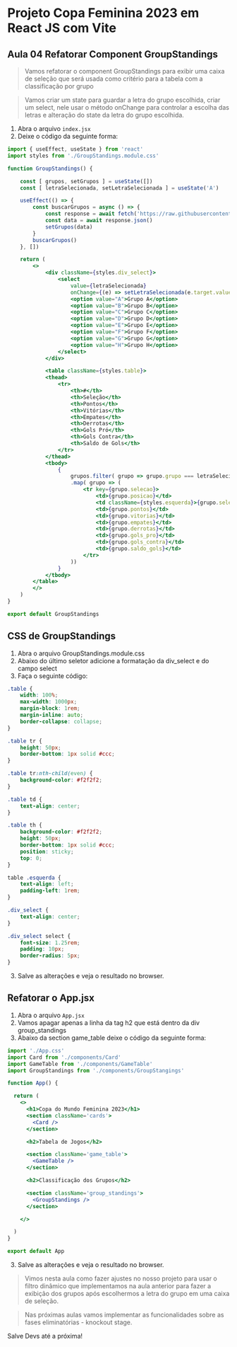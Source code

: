 # Projeto Copa Feminina 2023 em React JS com Vite

## Aula 04 Refatorar Component GroupStandings

> Vamos refatorar o component GroupStandings para exibir uma caixa de seleção que será usada como critério para a tabela com a classificação por grupo

> Vamos criar um state para guardar a letra do grupo escolhida, criar um select, nele usar o método onChange para controlar a escolha das letras e alteração do state da letra do grupo escolhida.

1. Abra o arquivo `index.jsx`
2. Deixe o código da seguinte forma:

~~~jsx
import { useEffect, useState } from 'react'
import styles from './GroupStandings.module.css'

function GroupStandings() {

    const [ grupos, setGrupos ] = useState([])
    const [ letraSelecionada, setLetraSelecionada ] = useState('A')

    useEffect(() => {
        const buscarGrupos = async () => {
            const response = await fetch('https://raw.githubusercontent.com/edsonmaia/apifakecopa2023/main/classificacao-por-grupos-2023.json')
            const data = await response.json()
            setGrupos(data)
        }
        buscarGrupos()
    }, [])

    return (
        <>
            <div className={styles.div_select}>
                <select
                    value={letraSelecionada}
                    onChange={(e) => setLetraSelecionada(e.target.value)}>
                    <option value="A">Grupo A</option>
                    <option value="B">Grupo B</option>
                    <option value="C">Grupo C</option>
                    <option value="D">Grupo D</option>
                    <option value="E">Grupo E</option>
                    <option value="F">Grupo F</option>
                    <option value="G">Grupo G</option>
                    <option value="H">Grupo H</option>
                </select>
            </div>

            <table className={styles.table}>
            <thead>
                <tr>
                    <th>#</th>
                    <th>Seleção</th>
                    <th>Pontos</th>
                    <th>Vitórias</th>
                    <th>Empates</th>
                    <th>Derrotas</th>
                    <th>Gols Pró</th>
                    <th>Gols Contra</th>
                    <th>Saldo de Gols</th>
                </tr>
            </thead>
            <tbody>
                {
                    grupos.filter( grupo => grupo.grupo === letraSelecionada )
                    .map( grupo => (
                        <tr key={grupo.selecao}>
                            <td>{grupo.posicao}</td>
                            <td className={styles.esquerda}>{grupo.selecao}</td>
                            <td>{grupo.pontos}</td>
                            <td>{grupo.vitorias}</td>
                            <td>{grupo.empates}</td>
                            <td>{grupo.derrotas}</td>
                            <td>{grupo.gols_pro}</td>
                            <td>{grupo.gols_contra}</td>
                            <td>{grupo.saldo_gols}</td>
                        </tr>
                    ))
                }
            </tbody>
        </table>
        </>
    )
}

export default GroupStandings

~~~

## CSS de GroupStandings

1. Abra o arquivo GroupStandings.module.css
2. Abaixo do último seletor adicione a formatação da div_select e do campo select
3. Faça o seguinte código:

~~~css
.table {
    width: 100%;
    max-width: 1000px;
    margin-block: 1rem;
    margin-inline: auto;
    border-collapse: collapse;
}

.table tr {
    height: 50px;
    border-bottom: 1px solid #ccc;
}

.table tr:nth-child(even) {
    background-color: #f2f2f2;
}

.table td {
    text-align: center;
}

.table th {
    background-color: #f2f2f2;
    height: 50px;
    border-bottom: 1px solid #ccc;
    position: sticky;
    top: 0;
}

table .esquerda {
    text-align: left;
    padding-left: 1rem;
}

.div_select {
    text-align: center;
}

.div_select select {
    font-size: 1.25rem;
    padding: 10px;
    border-radius: 5px;
}

~~~

3. Salve as alterações e veja o resultado no browser.

## Refatorar o App.jsx

1. Abra o arquivo `App.jsx`
2. Vamos apagar apenas a linha da tag h2 que está dentro da div group_standings
3. Abaixo da section game_table deixe o código da seguinte forma:

~~~jsx
import './App.css'
import Card from './components/Card'
import GameTable from './components/GameTable'
import GroupStandings from './components/GroupStangings'

function App() {

  return (
    <>
      <h1>Copa do Mundo Feminina 2023</h1>
      <section className='cards'>
        <Card />
      </section>

      <h2>Tabela de Jogos</h2>

      <section className='game_table'>
        <GameTable />
      </section>

      <h2>Classificação dos Grupos</h2>

      <section className='group_standings'>
        <GroupStandings />
      </section>

    </>

  )
}

export default App

~~~

3. Salve as alterações e veja o resultado no browser.

> Vimos nesta aula como fazer ajustes no nosso projeto para usar o filtro dinâmico que implementamos na aula anterior para fazer a exibição dos grupos após escolhermos a letra do grupo em uma caixa de seleção.

> Nas próximas aulas vamos implementar as funcionalidades sobre as fases eliminatórias - knockout stage.

Salve Devs até a próxima!
